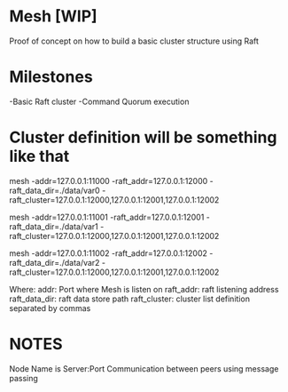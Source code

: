 Mesh [WIP]
==========

 Proof of concept on how to build a basic cluster structure using Raft

Milestones
===========
-Basic Raft cluster
-Command Quorum execution

Cluster definition will be something like that
==============================================

mesh -addr=127.0.0.1:11000 -raft_addr=127.0.0.1:12000 -raft_data_dir=./data/var0 -raft_cluster=127.0.0.1:12000,127.0.0.1:12001,127.0.0.1:12002

mesh -addr=127.0.0.1:11001 -raft_addr=127.0.0.1:12001 -raft_data_dir=./data/var1 -raft_cluster=127.0.0.1:12000,127.0.0.1:12001,127.0.0.1:12002

mesh -addr=127.0.0.1:11002 -raft_addr=127.0.0.1:12002 -raft_data_dir=./data/var2 -raft_cluster=127.0.0.1:12000,127.0.0.1:12001,127.0.0.1:12002

Where:
	addr: Port where Mesh is listen on
	raft_addr: raft listening address
	raft_data_dir: raft data store path
	raft_cluster: cluster list definition separated by commas



NOTES
=====

Node Name is Server:Port 
Communication between peers using message passing